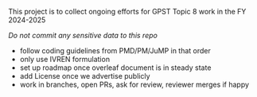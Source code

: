 This project is to collect ongoing efforts for GPST Topic 8 work in the FY 2024-2025

*Do not commit any sensitive data to this repo*

- follow coding guidelines from PMD/PM/JuMP in that order
- only use IVREN formulation
- set up roadmap once overleaf document is in steady state
- add License once we advertise publicly
- work in branches, open PRs, ask for review, reviewer merges if happy